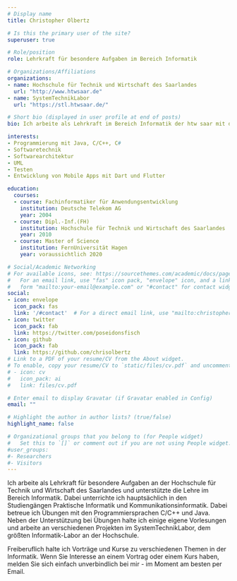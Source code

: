 ```yaml
---
# Display name
title: Christopher Olbertz

# Is this the primary user of the site?
superuser: true

# Role/position
role: Lehrkraft für besondere Aufgaben im Bereich Informatik

# Organizations/Affiliations
organizations:
- name: Hochschule für Technik und Wirtschaft des Saarlandes
  url: "http://www.htwsaar.de"
- name: SystemTechnikLabor
  url: "https://stl.htwsaar.de/"

# Short bio (displayed in user profile at end of posts)
bio: Ich arbeite als Lehrkraft im Bereich Informatik der htw saar mit dem Spezialgebiet Softwareentwicklung.

interests:
- Programmierung mit Java, C/C++, C#
- Softwaretechnik
- Softwarearchitektur
- UML
- Testen
- Entwicklung von Mobile Apps mit Dart und Flutter

education:
  courses:
  - course: Fachinformatiker für Anwendungsentwicklung
    institution: Deutsche Telekom AG
    year: 2004
  - course: Dipl.-Inf.(FH) 
    institution: Hochschule für Technik und Wirtschaft des Saarlandes
    year: 2010
  - course: Master of Science
    institution: FernUniversität Hagen
    year: voraussichtlich 2020

# Social/Academic Networking
# For available icons, see: https://sourcethemes.com/academic/docs/page-builder/#icons
#   For an email link, use "fas" icon pack, "envelope" icon, and a link in the
#   form "mailto:your-email@example.com" or "#contact" for contact widget.
social:
- icon: envelope
  icon_pack: fas
  link: '/#contact'  # For a direct email link, use "mailto:christopher.olbertz@htwsaar.de".
- icon: twitter
  icon_pack: fab
  link: https://twitter.com/poseidonsfisch
- icon: github
  icon_pack: fab
  link: https://github.com/chrisolbertz
# Link to a PDF of your resume/CV from the About widget.
# To enable, copy your resume/CV to `static/files/cv.pdf` and uncomment the lines below.
# - icon: cv
#   icon_pack: ai
#   link: files/cv.pdf

# Enter email to display Gravatar (if Gravatar enabled in Config)
email: ""

# Highlight the author in author lists? (true/false)
highlight_name: false

# Organizational groups that you belong to (for People widget)
#   Set this to `[]` or comment out if you are not using People widget.
#user_groups:
#- Researchers
#- Visitors
---
```


Ich arbeite als Lehrkraft für besondere Aufgaben an der Hochschule für Technik und Wirtschaft des Saarlandes und unterstützte die Lehre im Bereich Informatik. Dabei unterrichte ich hauptsächlich in den Studiengängen Praktische Informatik und Kommunikationsinformatik. Dabei betreue ich Übungen mit den Programmiersprachen C/C++ und Java. Neben der Unterstützung bei Übungen halte ich einige eigene Vorlesungen und arbeite an verschiedenen Projekten im SystemTechnikLabor, dem größten Informatik-Labor an der Hochschule. 

Freiberuflich halte ich Vorträge und Kurse zu verschiedenen Themen in der Informatik. Wenn Sie Interesse an einem Vortrag oder einem Kurs haben, melden Sie sich einfach unverbindlich bei mir - im Moment am besten per Email.


